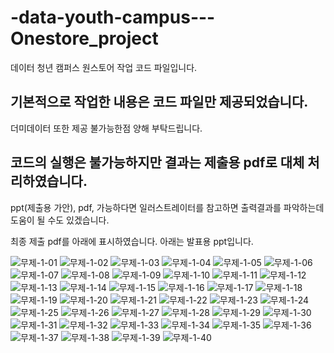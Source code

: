# -data-youth-campus---Onestore_project
데이터 청년 캠퍼스 원스토어 작업 코드 파일입니다.

## 기본적으로 작업한 내용은 코드 파일만 제공되었습니다.
더미데이터 또한 제공 불가능한점 양해 부탁드립니다.

## 코드의 실행은 불가능하지만 결과는 제출용 pdf로 대체 처리하였습니다.
ppt(제출용 가안), pdf, 가능하다면 일러스트레이터를 참고하면 출력결과를 파악하는데 도움이 될 수도 있겠습니다.


최종 제출 pdf를 아래에 표시하였습니다.
아래는 발표용 ppt입니다.

![무제-1-01](https://user-images.githubusercontent.com/89575978/187034026-574681c8-57b6-47c4-97e6-dc7f225e89c9.png)
![무제-1-02](https://user-images.githubusercontent.com/89575978/187034027-6afe6cac-2dc9-4a5c-b87d-841d0b3cd3ae.png)
![무제-1-03](https://user-images.githubusercontent.com/89575978/187034028-f217976a-8e13-46f2-9c81-8c9815377ceb.png)
![무제-1-04](https://user-images.githubusercontent.com/89575978/187034029-f2df071d-ee6f-480c-a794-0b6dc5cb31e6.png)
![무제-1-05](https://user-images.githubusercontent.com/89575978/187033935-9990cf37-4a7c-4fcb-bad2-dcc089f175ba.png)
![무제-1-06](https://user-images.githubusercontent.com/89575978/187033937-fc33f03a-5a2d-4b4c-8e66-d7944174be35.png)
![무제-1-07](https://user-images.githubusercontent.com/89575978/187033938-d6da3531-ce70-4652-adeb-02bcbc79d351.png)
![무제-1-08](https://user-images.githubusercontent.com/89575978/187033940-0f376dc1-ff69-445e-8b6c-68ad55b8f3f6.png)
![무제-1-09](https://user-images.githubusercontent.com/89575978/187033942-a0eedc84-4a9a-4a51-ac0e-da4dbf62f2da.png)
![무제-1-10](https://user-images.githubusercontent.com/89575978/187033944-aa53d0bf-c54b-48f6-8c01-4b50ba34be8d.png)
![무제-1-11](https://user-images.githubusercontent.com/89575978/187033952-583e1cac-606a-48c0-a1be-2fa2305834a4.png)
![무제-1-12](https://user-images.githubusercontent.com/89575978/187033953-b83e6d97-9c58-4020-b48f-73fe21c99aec.png)
![무제-1-13](https://user-images.githubusercontent.com/89575978/187033957-9b58f184-c346-443a-bfc0-cd0f43ec6ba0.png)
![무제-1-14](https://user-images.githubusercontent.com/89575978/187033963-2abd0ccf-441f-4144-9a9a-240630d24625.png)
![무제-1-15](https://user-images.githubusercontent.com/89575978/187033969-d036a411-3776-4c29-9809-a88f78a0547b.png)
![무제-1-16](https://user-images.githubusercontent.com/89575978/187033972-34712b28-cf3f-4afd-a5e9-97e7b69f7eec.png)
![무제-1-17](https://user-images.githubusercontent.com/89575978/187033973-b32a4659-4e1f-412e-8245-6c88f6a5502f.png)
![무제-1-18](https://user-images.githubusercontent.com/89575978/187033974-3e6a6211-370a-4895-b828-80488d4f6110.png)
![무제-1-19](https://user-images.githubusercontent.com/89575978/187033976-e0db8f92-a453-4fd8-a469-97e31809ab37.png)
![무제-1-20](https://user-images.githubusercontent.com/89575978/187033979-a56db2ae-c3b2-4b2c-8148-60e346d7a519.png)
![무제-1-21](https://user-images.githubusercontent.com/89575978/187033981-298c0f65-93f9-47e1-99fb-b974bdf2b8ad.png)
![무제-1-22](https://user-images.githubusercontent.com/89575978/187033983-0d532889-2dd2-4fa5-8340-43cefb930c8d.png)
![무제-1-23](https://user-images.githubusercontent.com/89575978/187033986-cbe44244-53a0-450b-b5c6-6a37da6e45ab.png)
![무제-1-24](https://user-images.githubusercontent.com/89575978/187033987-33fb9971-d62d-4aa7-83af-6fddb2d870c3.png)
![무제-1-25](https://user-images.githubusercontent.com/89575978/187033989-f17a300a-bbba-4d92-9383-9cfd085af957.png)
![무제-1-26](https://user-images.githubusercontent.com/89575978/187033991-e2144bb0-0008-4a0b-9e62-c0e647617c79.png)
![무제-1-27](https://user-images.githubusercontent.com/89575978/187033992-5c15a1ac-d069-44bd-bf66-62fe8f862e1e.png)
![무제-1-28](https://user-images.githubusercontent.com/89575978/187033995-683d6c79-46f9-4b09-864b-0cd61295d67e.png)
![무제-1-29](https://user-images.githubusercontent.com/89575978/187033996-e343985c-726d-42fd-808b-a5dea863e445.png)
![무제-1-30](https://user-images.githubusercontent.com/89575978/187034002-f81a9258-d0cf-4811-b0a4-8d66b0cf2fe2.png)
![무제-1-31](https://user-images.githubusercontent.com/89575978/187034009-786388a8-db7c-4f19-9ef8-7d9f8175b539.png)
![무제-1-32](https://user-images.githubusercontent.com/89575978/187034011-def32f0a-9c6a-41c0-a4f3-8601082d6286.png)
![무제-1-33](https://user-images.githubusercontent.com/89575978/187034012-d3dc3f3f-8b9f-4567-96fd-b97cc13aba28.png)
![무제-1-34](https://user-images.githubusercontent.com/89575978/187034013-31411db0-b251-4a2b-bc79-5c07cf54adcb.png)
![무제-1-35](https://user-images.githubusercontent.com/89575978/187034016-d2e8c75e-872a-4fd9-994c-519be4022a92.png)
![무제-1-36](https://user-images.githubusercontent.com/89575978/187034017-387bb228-c637-4889-9974-b5d84fc78c2a.png)
![무제-1-37](https://user-images.githubusercontent.com/89575978/187034019-4e3f90f3-3b49-4c90-9726-a5a1b895a784.png)
![무제-1-38](https://user-images.githubusercontent.com/89575978/187034021-a3dc6aa8-caf6-443c-aee6-c61a78873d6b.png)
![무제-1-39](https://user-images.githubusercontent.com/89575978/187034023-4ddcffdf-eedc-4f8c-9162-acf18579b8e8.png)
![무제-1-40](https://user-images.githubusercontent.com/89575978/187034025-51801e7b-5f22-41b7-b8c6-18675e965c2a.png)
